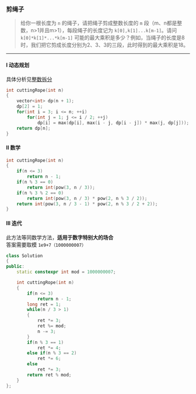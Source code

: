 ### 剪绳子

> 给你一根长度为 `n` 的绳子，请把绳子剪成整数长度的 `m` 段（m、n都是整数，n>1并且m>1），每段绳子的长度记为 `k[0],k[1]...k[m-1]`。请问 `k[0]*k[1]*...*k[m-1]` 可能的最大乘积是多少？例如，当绳子的长度是8时，我们把它剪成长度分别为2、3、3的三段，此时得到的最大乘积是18。  

----------

#### I 动态规划

具体分析见[整数拆分](%230343%20Integer%20Break%20整数拆分.md)  

```cpp
int cuttingRope(int n) 
{
    vector<int> dp(n + 1);
    dp[2] = 1;
    for(int i = 3; i <= n; ++i)
        for(int j = 1; j <= i / 2; ++j)
            dp[i] = max(dp[i], max(i - j, dp[i - j]) * max(j, dp[j]));
    return dp[n];
}
```

#### II 数学


```cpp
int cuttingRope(int n) 
{
    if(n <= 3)
        return n - 1;
    if(n % 3 == 0)
        return int(pow(3, n / 3));
    if(n % 3 % 2 == 0)
        return int(pow(3, n / 3) * pow(2, n % 3 / 2));
    return int(pow(3, n / 3 - 1) * pow(2, n % 3 / 2 + 2));
}
```

#### III 迭代

此方法等同数学方法，**适用于数字特别大的场合**  
答案需要取模 `1e9+7（1000000007）`  

```cpp
class Solution 
{
public:
    static constexpr int mod = 1000000007;

    int cuttingRope(int n) 
    {
        if(n <= 3)
            return n - 1;
        long ret = 1;
        while(n / 3 > 1)
        {
            ret *= 3;
            ret %= mod;
            n -= 3;
        }
        if(n % 3 == 1)
            ret *= 4;
        else if(n % 3 == 2)
            ret *= 6;
        else
            ret *= 3;
        return ret % mod;
    }
};
```
